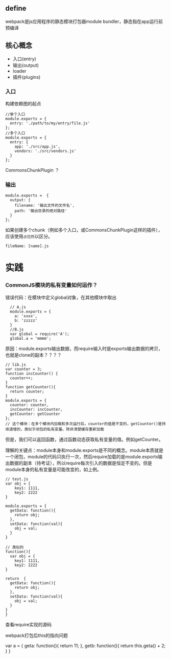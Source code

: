 
## define
webpack是js应用程序的静态模块打包器module bundler，静态指在app运行前预编译

## 核心概念
- 入口(entry)
- 输出(output)
- loader
- 插件(plugins)

### 入口
构建依赖图的起点
```
//单个入口
module.exports = {
  entry: './path/to/my/entry/file.js'
};
//多个入口
module.exports = {
  entry: {
    app: './src/app.js',
    vendors: './src/vendors.js'
  }
};
```
CommonsChunkPlugin ？
### 输出
```
module.exports =  {
  output: {
    filename: '输出文件的文件名',
    path: '输出目录的绝对路径'
  }
};
```
如果创建多个chunk（例如多个入口，或CommonsChunkPlugin这样的插件），应该使用`占位符`以区分。
```
fileName: [name].js
```














# 实践

### CommonJS模块的私有变量如何运作？
错误代码：在模块中定义global对象，在其他模块中取出
```
  // A.js
  module.exports = {
    a: 'xxxx',
    b: 'zzzzz'
  }
  //B.js
  var global = require('A');
  global.a = 'mmmm';
```
原因：module.exports输出数据，而require输入时是exports输出数据的拷贝，也就是clone的副本？？？？

```
// lib.js
var counter = 3;
function incCounter() {
  counter++;
}
function getCounter(){
  return counter;
}
module.exports = {
  counter: counter,
  incCounter: incCounter,
  getCounter: getCounter
};
// 这个模块：在多个模块内加载和多次运行后，counter的值是不变的，getCounter()是持续递增的，类似于闭包的私有变量。除非清楚缓存重新加载
```
但是，我们可以返回函数，通过函数动态获取私有变量的值。例如getCounter。

理解的关键点：module本身和module.exports是不同的概念。module本质就是一个闭包，module的代码只执行一次，然后require加载的是module.exports输出数据的副本（待考证），所以require每次引入的数据是恒定不变的。但是module本身的私有变量是可能改变的，如上例。

```
// test.js
var obj = {
    key1: 1111,
    key2: 2222
}

module.exports = {
  getData: function(){
    return obj;
  },
  setData: function(val){
    obj = val;
  }
}

// 类似的
function(){
  var obj = {
    key1: 1111,
    key2: 2222
}

return  {
  getData: function(){
    return obj;
  },
  setData: function(val){
    obj = val;
  }
}
}

```

查看require实现的源码

webpack打包后this的指向问题

var a = {
  geta: function(){
    return 11;
  },
  getb: function(){
    return this.geta() + 2;
  }
}
